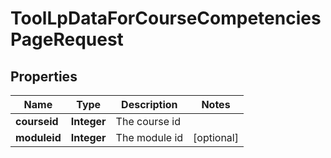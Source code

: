 

# ToolLpDataForCourseCompetenciesPageRequest


## Properties

| Name | Type | Description | Notes |
|------------ | ------------- | ------------- | -------------|
|**courseid** | **Integer** | The course id |  |
|**moduleid** | **Integer** | The module id |  [optional] |



